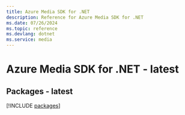 ```yaml
---
title: Azure Media SDK for .NET
description: Reference for Azure Media SDK for .NET
ms.date: 07/26/2024
ms.topic: reference
ms.devlang: dotnet
ms.service: media
---
```

# Azure Media SDK for .NET - latest
## Packages - latest
[!INCLUDE [packages](media-index.md)]